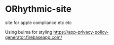 # ORhythmic-site
site for apple compliance etc etc

Using bulma for styling
https://app-privacy-policy-generator.firebaseapp.com/